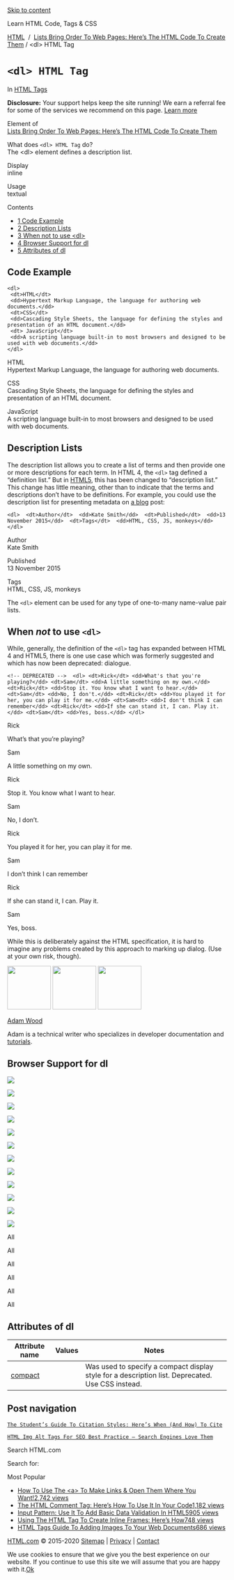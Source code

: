 <a href="#site-main" class="skip-link screen-reader-text">Skip to content</a>

[](https://html.com/)

Learn HTML Code, Tags & CSS

[HTML](https://html.com/)  /  [Lists Bring Order To Web Pages: Here’s The HTML Code To Create Them](https://html.com/lists/) / &lt;dl&gt; HTML Tag

# `<dl> HTML Tag`

In <span class="post-meta-category">[HTML Tags](https://html.com/tags/)</span>

**Disclosure:** Your support helps keep the site running! We earn a referral fee for some of the services we recommend on this page. [Learn more](https://html.com/disclosure/)

Element of  
[Lists Bring Order To Web Pages: Here’s The HTML Code To Create Them](https://html.com/lists/)

What does `<dl> HTML Tag` do?  
The &lt;dl&gt; element defines a description list.

Display  
inline

Usage  
textual

Contents

- [<span class="toc_number toc_depth_1">1</span> Code Example](#Code_Example)
- [<span class="toc_number toc_depth_1">2</span> Description Lists](#Description_Lists)
- [<span class="toc_number toc_depth_1">3</span> When not to use &lt;dl&gt;](#When_not_to_use_ltdlgt)
- [<span class="toc_number toc_depth_1">4</span> Browser Support for dl](#Browser_Support_for_dl)
- [<span class="toc_number toc_depth_1">5</span> Attributes of dl](#Attributes_of_dl)

## <span id="Code_Example">Code Example</span>

    <dl>
     <dt>HTML</dt>
     <dd>Hypertext Markup Language, the language for authoring web documents.</dd>
     <dt>CSS</dt>
     <dd>Cascading Style Sheets, the language for defining the styles and presentation of an HTML document.</dd>
     <dt> JavaScript</dt>
     <dd>A scripting language built-in to most browsers and designed to be used with web documents.</dd>
    </dl>

HTML  
Hypertext Markup Language, the language for authoring web documents.

CSS  
Cascading Style Sheets, the language for defining the styles and presentation of an HTML document.

JavaScript  
A scripting language built-in to most browsers and designed to be used with web documents.

<span class="underline"></span>

## <span id="Description_Lists">Description Lists</span>

The description list allows you to create a list of terms and then provide one or more descriptions for each term. In HTML 4, the `<dl>` tag defined a “definition list.” But in [HTML5](https://html.com/html5/), this has been changed to “description list.” This change has little meaning, other than to indicate that the terms and descriptions don’t have to be definitions. For example, you could use the description list for presenting metadata on [a blog](https://blogging.com/) post:

    <dl>  <dt>Author</dt>  <dd>Kate Smith</dd>  <dt>Published</dt>  <dd>13 November 2015</dd>  <dt>Tags</dt>  <dd>HTML, CSS, JS, monkeys</dd> </dl>

Author  
Kate Smith

Published  
13 November 2015

Tags  
HTML, CSS, JS, monkeys

The `<dl>` element can be used for any type of one-to-many name-value pair lists.

## <span id="When_not_to_use_ltdlgt">When _not_ to use `<dl>`</span>

While, generally, the definition of the `<dl>` tag has expanded between HTML 4 and HTML5, there is one use case which was formerly suggested and which has now been deprecated: dialogue.

    <!-- DEPRECATED -->  <dl> <dt>Rick</dt> <dd>What's that you're playing?</dd> <dt>Sam</dt> <dd>A little something on my own.</dd> <dt>Rick</dt> <dd>Stop it. You know what I want to hear.</dd> <dt>Sam</dt> <dd>No, I don't.</dd> <dt>Rick</dt> <dd>You played it for her, you can play it for me.</dd> <dt>Sam<dt> <dd>I don't think I can remember</dd> <dt>Rick</dt> <dd>If she can stand it, I can. Play it.</dd> <dt>Sam</dt> <dd>Yes, boss.</dd> </dl>

Rick

What’s that you’re playing?

Sam

A little something on my own.

Rick

Stop it. You know what I want to hear.

Sam

No, I don’t.

Rick

You played it for her, you can play it for me.

Sam

I don’t think I can remember

Rick

If she can stand it, I can. Play it.

Sam

Yes, boss.

While this is deliberately against the HTML specification, it is hard to imagine any problems created by this approach to marking up dialog. (Use at your own risk, though).

<img src="http://html.com/wp-content/plugins/a3-lazy-load/assets/images/lazy_placeholder.gif" class="lazy lazy-hidden avatar avatar-100 photo" width="100" height="100" />

<img src="http://html.com/wp-content/plugins/a3-lazy-load/assets/images/lazy_placeholder.gif" class="lazy lazy-hidden avatar avatar-100 photo" width="100" height="100" />

<img src="https://secure.gravatar.com/avatar/3af4194cc38fbc6d4e68fbe7536347d5?s=100&amp;d=mm&amp;r=g" class="avatar avatar-100 photo" srcset="https://secure.gravatar.com/avatar/3af4194cc38fbc6d4e68fbe7536347d5?s=200&amp;d=mm&amp;r=g 2x" width="100" height="100" />

[Adam Wood](https://html.com/author/html/)

<span class="fn">Adam is a technical writer who specializes in developer documentation and [tutorials](https://html.com/).</span>

[<span class="saboxplugin-icon-grey saboxplugin-icon-linkedin"></span>](https://www.linkedin.com/in/adammichaelwood)

<span id="tho-end-content" style="display: block; visibility: hidden;"></span>

## <span id="Browser_Support_for_dl">Browser Support for dl</span>

<img src="http://html.com/wp-content/plugins/a3-lazy-load/assets/images/lazy_placeholder.gif" class="lazy lazy-hidden" />

![](https://html.com/wp-content/plugins/htmlcodetutorial-plugin/assets/images/ie-true.png)

<img src="http://html.com/wp-content/plugins/a3-lazy-load/assets/images/lazy_placeholder.gif" class="lazy lazy-hidden" />

![](https://html.com/wp-content/plugins/htmlcodetutorial-plugin/assets/images/firefox-true.png)

<img src="http://html.com/wp-content/plugins/a3-lazy-load/assets/images/lazy_placeholder.gif" class="lazy lazy-hidden" />

![](https://html.com/wp-content/plugins/htmlcodetutorial-plugin/assets/images/chrome-true.png)

<img src="http://html.com/wp-content/plugins/a3-lazy-load/assets/images/lazy_placeholder.gif" class="lazy lazy-hidden" />

![](https://html.com/wp-content/plugins/htmlcodetutorial-plugin/assets/images/edge-true.png)

<img src="http://html.com/wp-content/plugins/a3-lazy-load/assets/images/lazy_placeholder.gif" class="lazy lazy-hidden" />

![](https://html.com/wp-content/plugins/htmlcodetutorial-plugin/assets/images/safari-true.png)

<img src="http://html.com/wp-content/plugins/a3-lazy-load/assets/images/lazy_placeholder.gif" class="lazy lazy-hidden" />

![](https://html.com/wp-content/plugins/htmlcodetutorial-plugin/assets/images/opera-true.png)

<span class="browser-supported">All</span>

<span class="browser-supported">All</span>

<span class="browser-supported">All</span>

<span class="browser-supported">All</span>

<span class="browser-supported">All</span>

<span class="browser-supported">All</span>

## <span id="Attributes_of_dl">Attributes of dl</span>

<table><thead><tr class="header"><th>Attribute name</th><th>Values</th><th>Notes</th></tr></thead><tbody><tr class="odd"><td><a href="https://html.com/attributes/dl-compact/" class="linked-name deprecated">compact</a><br />
</td><td></td><td>Was used to specify a compact display style for a description list. Deprecated. Use CSS instead.</td></tr></tbody></table>

## Post navigation

[<span class="nav-link-label"><span class="genericon genericon-previous"></span></span>`The Student’s Guide To Citation Styles: Here’s When (And How) To Cite`](https://html.com/resources/citation-guide/)

[`HTML Img Alt Tags For SEO Best Practice – Search Engines Love Them`<span class="nav-link-label"><span class="genericon genericon-next"></span></span>](https://html.com/attributes/img-alt/)

Search HTML.com

<span class="screen-reader-text">Search for:</span>

Most Popular

- <a href="https://html.com/attributes/a-target/" class="popular_posts_bars_link">How To Use The &lt;a&gt; To Make Links &amp; Open Them Where You Want!</a><span class="popular_posts_bars_comment_count_hold"><a href="https://html.com/attributes/a-target/#comments" class="popular_posts_bars_comment_count">2,742 views</a><span class="popular_posts_bars_comment_count_triangle"></span></span>
- <a href="https://html.com/tags/comment-tag/" class="popular_posts_bars_link">The HTML Comment Tag: Here’s How To Use It In Your Code</a><span class="popular_posts_bars_comment_count_hold"><a href="https://html.com/tags/comment-tag/#comments" class="popular_posts_bars_comment_count">1,182 views</a><span class="popular_posts_bars_comment_count_triangle"></span></span>
- <a href="https://html.com/attributes/input-pattern/" class="popular_posts_bars_link">Input Pattern: Use It To Add Basic Data Validation In HTML5</a><span class="popular_posts_bars_comment_count_hold"><a href="https://html.com/attributes/input-pattern/#comments" class="popular_posts_bars_comment_count">905 views</a><span class="popular_posts_bars_comment_count_triangle"></span></span>
- <a href="https://html.com/tags/iframe/" class="popular_posts_bars_link">Using The HTML Tag To Create Inline Frames: Here’s How</a><span class="popular_posts_bars_comment_count_hold"><a href="https://html.com/tags/iframe/#comments" class="popular_posts_bars_comment_count">748 views</a><span class="popular_posts_bars_comment_count_triangle"></span></span>
- <a href="https://html.com/tags/img/" class="popular_posts_bars_link">HTML Tags Guide To Adding Images To Your Web Documents</a><span class="popular_posts_bars_comment_count_hold"><a href="https://html.com/tags/img/#comments" class="popular_posts_bars_comment_count">686 views</a><span class="popular_posts_bars_comment_count_triangle"></span></span>

[HTML.com](https://html.com/) © 2015-2020 [Sitemap](https://html.com/sitemap/) | [Privacy](https://html.com/privacy/) | [Contact](https://html.com/contact/)

<span id="cn-notice-text" class="cn-text-container">We use cookies to ensure that we give you the best experience on our website. If you continue to use this site we will assume that you are happy with it.</span><span id="cn-notice-buttons" class="cn-buttons-container"><a href="#" id="cn-accept-cookie" class="cn-set-cookie cn-button bootstrap button">Ok</a></span><a href="javascript:void(0);" id="cn-close-notice" class="cn-close-icon"></a>
